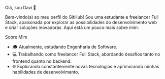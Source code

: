 Olá, sou Davi 👋

Bem-vindo(a) ao meu perfil do GitHub! Sou uma estudante e freelancer Full Stack, apaixonada por explorar as possibilidades do desenvolvimento web e criar soluções inovadoras. Aqui está um pouco mais sobre mim:

Sobre Mim
- 🎓 Atualmente, estudando Engenharia de Software.
- 💻 Trabalhando como freelancer Full Stack, abordando desafios tanto no frontend quanto no backend.
- 🌐 Explorando constantemente novas tecnologias e aprimorando minhas habilidades de desenvolvimento.
